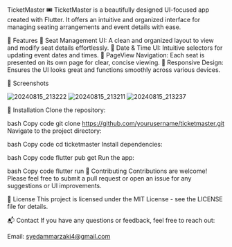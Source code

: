 TicketMaster 🎟️
TicketMaster is a beautifully designed UI-focused app created with Flutter. It offers an intuitive and organized interface for managing seating arrangements and event details with ease.

🎨 Features
📝 Seat Management UI: A clean and organized layout to view and modify seat details effortlessly.
📅 Date & Time UI: Intuitive selectors for updating event dates and times.
📑 PageView Navigation: Each seat is presented on its own page for clear, concise viewing.
📱 Responsive Design: Ensures the UI looks great and functions smoothly across various devices.

📸 Screenshots

![20240815_213222](https://github.com/user-attachments/assets/df282b7c-1ad3-409a-9f56-5b53234812d6)
![20240815_213211](https://github.com/user-attachments/assets/5d5d8801-f45f-42d0-87bb-4b3501d4d9d9)
![20240815_213237](https://github.com/user-attachments/assets/f7a738dc-b18c-44e0-a282-18861230d016)




🚀 Installation
Clone the repository:

bash
Copy code
git clone https://github.com/yourusername/ticketmaster.git
Navigate to the project directory:

bash
Copy code
cd ticketmaster
Install dependencies:

bash
Copy code
flutter pub get
Run the app:

bash
Copy code
flutter run
🤝 Contributing
Contributions are welcome! Please feel free to submit a pull request or open an issue for any suggestions or UI improvements.

📄 License
This project is licensed under the MIT License - see the LICENSE file for details.

📬 Contact
If you have any questions or feedback, feel free to reach out:

Email: syedammarzaki4@gmail.com
